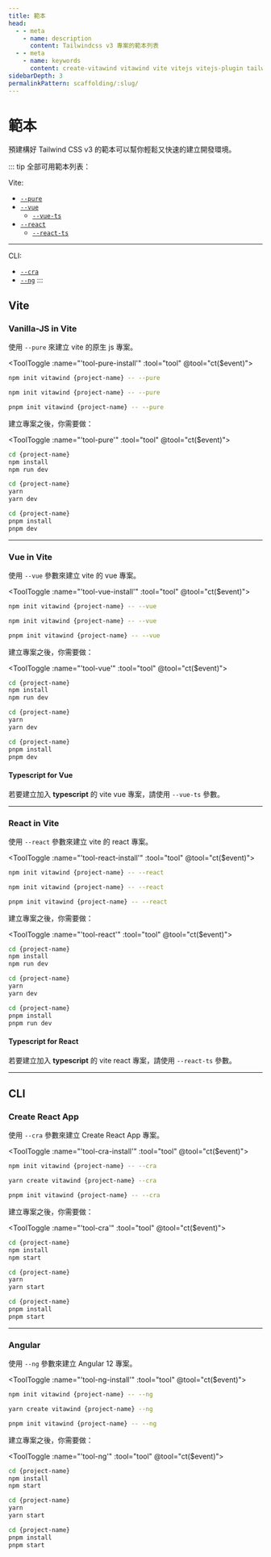 ```yaml
---
title: 範本
head:
  - - meta
    - name: description
      content: Tailwindcss v3 專案的範本列表
  - - meta
    - name: keywords
      content: create-vitawind vitawind vite vitejs vitejs-plugin tailwind tailwindcss hmr react create-react-app vuecli vue-cli ng angular
sidebarDepth: 3
permalinkPattern: scaffolding/:slug/
---
```


<script>
export default{
  data () {
    return {
      tool: 'npm',
      storage: undefined
    }
  },
  mounted () {
    let tool = ''
    if (typeof window !== 'undefined') {
      if(window.localStorage.length>0) {
        tool = window.localStorage.getItem('tool')
      }
    }
    this.tool = tool?tool:'npm';
    this.ct(this.tool)
  },
  methods:{
    ct (event) {
      this.tool = event
      if (typeof window !== 'undefined') {
        window.localStorage.setItem('tool',event)
      }
      // if (this.storage = !) {
      //   this.storage.setItem('tool',event)
      // }
    }
  },
}
</script>

# 範本

預建構好 Tailwind CSS v3 的範本可以幫你輕鬆又快速的建立開發環境。

::: tip 全部可用範本列表：

Vite:

- [`--pure`](#vanilla-js-in-vite) <MyBadge color="green" text="BETA" size="small" />
- [`--vue`](#vue-in-vite)
  - [`--vue-ts`](#typescript-for-vue)
- [`--react`](#react-in-vite)
  - [`--react-ts`](#typescript-for-react)

---

CLI:

- [`--cra`](#create-react-app)
- [`--ng`](#angular)
  :::

## Vite

### Vanilla-JS in Vite <Badge color="green" text="BETA" />
使用 `--pure` 來建立 vite 的原生 js 專案。

<ToolToggle :name="'tool-pure-install'" :tool="tool" @tool="ct($event)"><div v-if="tool === 'npm'">

```bash
npm init vitawind {project-name} -- --pure
```
</div><div v-if="tool === 'yarn'">

```bash
npm init vitawind {project-name} -- --pure
```
</div><div v-if="tool === 'pnpm'">

```bash
pnpm init vitawind {project-name} -- --pure
```
</div></ToolToggle>

建立專案之後，你需要做：

<ToolToggle :name="'tool-pure'" :tool="tool" @tool="ct($event)"><div v-if="tool === 'npm'">

```bash
cd {project-name}
npm install
npm run dev
```
</div><div v-if="tool === 'yarn'">

```bash
cd {project-name}
yarn
yarn dev
```
</div><div v-if="tool === 'pnpm'">

```bash
cd {project-name}
pnpm install
pnpm dev
```
</div></ToolToggle>

-----

### Vue in Vite

使用 `--vue` 參數來建立 vite 的 vue 專案。

<ToolToggle :name="'tool-vue-install'" :tool="tool" @tool="ct($event)"><div v-if="tool === 'npm'">

```bash
npm init vitawind {project-name} -- --vue
```

</div><div v-if="tool === 'yarn'">

```bash
npm init vitawind {project-name} -- --vue
```

</div><div v-if="tool === 'pnpm'">

```bash
pnpm init vitawind {project-name} -- --vue
```

</div></ToolToggle>

建立專案之後，你需要做：

<ToolToggle :name="'tool-vue'" :tool="tool" @tool="ct($event)"><div v-if="tool === 'npm'">

```bash
cd {project-name}
npm install
npm run dev
```

</div><div v-if="tool === 'yarn'">

```bash
cd {project-name}
yarn
yarn dev
```

</div><div v-if="tool === 'pnpm'">

```bash
cd {project-name}
pnpm install
pnpm dev
```

</div></ToolToggle>

#### Typescript for Vue

若要建立加入 **typescript** 的 vite vue 專案，請使用 `--vue-ts` 參數。

---

### React in Vite

使用 `--react` 參數來建立 vite 的 react 專案。

<ToolToggle :name="'tool-react-install'" :tool="tool" @tool="ct($event)"><div v-if="tool === 'npm'">

```bash
npm init vitawind {project-name} -- --react
```

</div><div v-if="tool === 'yarn'">

```bash
npm init vitawind {project-name} -- --react
```

</div><div v-if="tool === 'pnpm'">

```bash
pnpm init vitawind {project-name} -- --react
```

</div></ToolToggle>

建立專案之後，你需要做：

<ToolToggle :name="'tool-react'" :tool="tool" @tool="ct($event)"><div v-if="tool === 'npm'">

```bash
cd {project-name}
npm install
npm run dev
```

</div><div v-if="tool === 'yarn'">

```bash
cd {project-name}
yarn
yarn dev
```

</div><div v-if="tool === 'pnpm'">

```bash
cd {project-name}
pnpm install
pnpm run dev
```

</div></ToolToggle>

#### Typescript for React

若要建立加入 **typescript** 的 vite react 專案，請使用 `--react-ts` 參數。

---

## CLI

### Create React App

使用 `--cra` 參數來建立 Create React App 專案。

<ToolToggle :name="'tool-cra-install'" :tool="tool" @tool="ct($event)"><div v-if="tool === 'npm'">

```bash
npm init vitawind {project-name} -- --cra
```

</div><div v-if="tool === 'yarn'">

```bash
yarn create vitawind {project-name} --cra
```

</div><div v-if="tool === 'pnpm'">

```bash
pnpm init vitawind {project-name} -- --cra
```

</div></ToolToggle>

建立專案之後，你需要做：

<ToolToggle :name="'tool-cra'" :tool="tool" @tool="ct($event)"><div v-if="tool === 'npm'">

```bash
cd {project-name}
npm install
npm start
```

</div><div v-if="tool === 'yarn'">

```bash
cd {project-name}
yarn
yarn start
```

</div><div v-if="tool === 'pnpm'">

```bash
cd {project-name}
pnpm install
pnpm start
```

</div></ToolToggle>

---

### Angular

使用 `--ng` 參數來建立 Angular 12 專案。

<ToolToggle :name="'tool-ng-install'" :tool="tool" @tool="ct($event)"><div v-if="tool === 'npm'">

```bash
npm init vitawind {project-name} -- --ng
```

</div><div v-if="tool === 'yarn'">

```bash
yarn create vitawind {project-name} --ng
```

</div><div v-if="tool === 'pnpm'">

```bash
pnpm init vitawind {project-name} -- --ng
```

</div></ToolToggle>

建立專案之後，你需要做：

<ToolToggle :name="'tool-ng'" :tool="tool" @tool="ct($event)"><div v-if="tool === 'npm'">

```bash
cd {project-name}
npm install
npm start
```

</div><div v-if="tool === 'yarn'">

```bash
cd {project-name}
yarn
yarn start
```

</div><div v-if="tool === 'pnpm'">

```bash
cd {project-name}
pnpm install
pnpm start
```

</div></ToolToggle>
